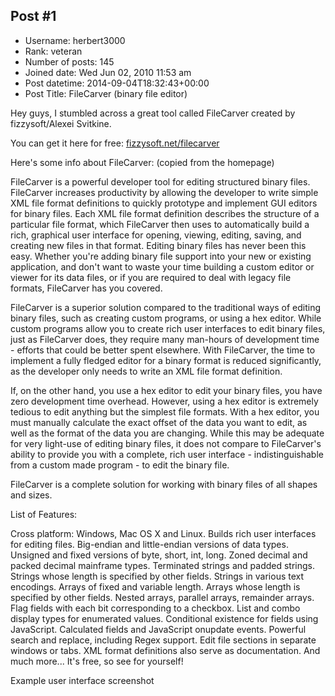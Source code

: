 ## Post #1
- Username: herbert3000
- Rank: veteran
- Number of posts: 145
- Joined date: Wed Jun 02, 2010 11:53 am
- Post datetime: 2014-09-04T18:32:43+00:00
- Post Title: FileCarver (binary file editor)

Hey guys, I stumbled across a great tool called FileCarver created by fizzysoft/Alexei Svitkine.

You can get it here for free: [fizzysoft.net/filecarver](http://fizzysoft.net/filecarver/)

Here's some info about FileCarver:
(copied from the homepage)

FileCarver is a powerful developer tool for editing structured binary files. FileCarver increases productivity by allowing the developer to write simple XML file format definitions to quickly prototype and implement GUI editors for binary files.
Each XML file format definition describes the structure of a particular file format, which FileCarver then uses to automatically build a rich, graphical user interface for opening, viewing, editing, saving, and creating new files in that format. Editing binary files has never been this easy.
Whether you're adding binary file support into your new or existing application, and don't want to waste your time building a custom editor or viewer for its data files, or if you are required to deal with legacy file formats, FileCarver has you covered.

FileCarver is a superior solution compared to the traditional ways of editing binary files, such as creating custom programs, or using a hex editor. While custom programs allow you to create rich user interfaces to edit binary files, just as FileCarver does, they require many man-hours of development time - efforts that could be better spent elsewhere. With FileCarver, the time to implement a fully fledged editor for a binary format is reduced significantly, as the developer only needs to write an XML file format definition.

If, on the other hand, you use a hex editor to edit your binary files, you have zero development time overhead. However, using a hex editor is extremely tedious to edit anything but the simplest file formats. With a hex editor, you must manually calculate the exact offset of the data you want to edit, as well as the format of the data you are changing. While this may be adequate for very light-use of editing binary files, it does not compare to FileCarver's ability to provide you with a complete, rich user interface - indistinguishable from a custom made program - to edit the binary file.

FileCarver is a complete solution for working with binary files of all shapes and sizes.

List of Features:

Cross platform: Windows, Mac OS X and Linux.
Builds rich user interfaces for editing files.
Big-endian and little-endian versions of data types.
Unsigned and fixed versions of byte, short, int, long.
Zoned decimal and packed decimal mainframe types.
Terminated strings and padded strings.
Strings whose length is specified by other fields.
Strings in various text encodings.
Arrays of fixed and variable length.
Arrays whose length is specified by other fields.
Nested arrays, parallel arrays, remainder arrays.
Flag fields with each bit corresponding to a checkbox.
List and combo display types for enumerated values.
Conditional existence for fields using JavaScript.
Calculated fields and JavaScript onupdate events.
Powerful search and replace, including Regex support.
Edit file sections in separate windows or tabs.
XML format definitions also serve as documentation.
And much more... It's free, so see for yourself!

Example user interface screenshot
